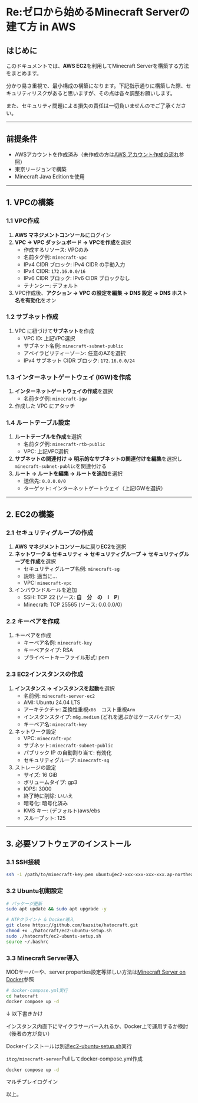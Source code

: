 # Re:ゼロから始めるMinecraft Serverの建て方 in AWS

## はじめに
このドキュメントでは、**AWS EC2**を利用してMinecraft Serverを構築する方法をまとめます。

分かり易さ重視で、最小構成の構築になります。下記指示通りに構築した際、セキュリティリスクがあると思いますが、その点は各々調整お願いします。

また、セキュリティ問題による損失の責任は一切負いませんのでご了承ください。

---

## 前提条件
- AWSアカウントを作成済み（未作成の方は[AWS アカウント作成の流れ](https://aws.amazon.com/jp/register-flow/)参照）
- 東京リージョンで構築
- Minecraft Java Editionを使用

---

## 1. VPCの構築
### 1.1 VPC作成
1. **AWS マネジメントコンソール**にログイン
2. **VPC → VPC ダッシュボード → VPCを作成**を選択
   - 作成するリソース: VPCのみ
   - 名前タグ例: `minecraft-vpc`
   - IPv4 CIDR ブロック: IPv4 CIDR の手動入力
   - IPv4 CIDR: `172.16.0.0/16`
   - IPv6 CIDR ブロック: IPv6 CIDR ブロックなし
   - テナンシー: デフォルト
3. VPC作成後、**アクション → VPC の設定を編集 → DNS 設定 → DNS ホスト名を有効化**をオン

### 1.2 サブネット作成
1. VPC に紐づけて**サブネット**を作成
   - VPC ID: 上記VPC選択
   - サブネット名例: `minecraft-subnet-public`
   - アベイラビリティーゾーン: 任意のAZを選択
   - IPv4 サブネット CIDR ブロック: `172.16.0.0/24`

### 1.3 インターネットゲートウェイ (IGW)を作成
1. **インターネットゲートウェイの作成**を選択
    - 名前タグ例: `minecraft-igw`
2. 作成した VPC にアタッチ

### 1.4 ルートテーブル設定
1. **ルートテーブルを作成**を選択
   - 名前タグ例: `minecraft-rtb-public`
   - VPC: 上記VPC選択
2. **サブネットの関連付け → 明示的なサブネットの関連付けを編集**を選択し`minecraft-subnet-public`を関連付ける
3. **ルート → ルートを編集 → ルートを追加**を選択
    - 送信先: `0.0.0.0/0`
    - ターゲット: インターネットゲートウェイ（上記IGWを選択）

---

## 2. EC2の構築
### 2.1 セキュリティグループの作成
1. **AWS マネジメントコンソール**に戻り**EC2**を選択
2. **ネットワーク & セキュリティ → セキュリティグループ → セキュリティグループを作成**を選択
   - セキュリティグループ名例: `minecraft-sg`
   - 説明: 適当に...
   - VPC: `minecraft-vpc`
3. インバウンドルールを追加
   - SSH: TCP 22 (ソース: **自　分　の　I　P**)
   - Minecraft: TCP 25565 (ソース: 0.0.0.0/0)

### 2.2 キーペアを作成
1. キーペアを作成
   - キーペア名例: `minecraft-key`
   - キーペアタイプ: RSA
   - プライベートキーファイル形式: pem

### 2.3 EC2インスタンスの作成
1. **インスタンス → インスタンスを起動**を選択
   - 名前例: `minecraft-server-ec2`
   - AMI: Ubuntu 24.04 LTS
   - アーキテクチャ: 互換性重視`x86`　コスト重視`Arm`
   - インスタンスタイプ: `m6g.medium` (どれを選ぶかはケースバイケース)
   - キーペア名: `minecraft-key`
2. ネットワーク設定
   - VPC: `minecraft-vpc`
   - サブネット: `minecraft-subnet-public`
   - パブリック IP の自動割り当て: 有効化
   - セキュリティグループ: `minecraft-sg`
3. ストレージの設定
   - サイズ: 16 GiB
   - ボリュームタイプ: gp3
   - IOPS: 3000
   - 終了時に削除: いいえ
   - 暗号化: 暗号化済み
   - KMS キー: (デフォルト)aws/ebs
   - スループット: 125

---

## 3. 必要ソフトウェアのインストール
### 3.1 SSH接続
```bash
ssh -i /path/to/minecraft-key.pem ubuntu@ec2-xxx-xxx-xxx-xxx.ap-northeast-1.compute.amazonaws.com
```
### 3.2 Ubuntu初期設定
```bash
# パッケージ更新
sudo apt update && sudo apt upgrade -y

# NTPクライント & Docker導入
git clone https://github.com/kazsite/hatocraft.git
chmod +x ./hatocraft/ec2-ubuntu-setup.sh
sudo ./hatocraft/ec2-ubuntu-setup.sh
source ~/.bashrc
```

### 3.3 Minecraft Server導入
MODサーバーや、server.properties設定等詳しい方法は[Minecraft Server on Docker](https://docker-minecraft-server.readthedocs.io/en/latest/)参照

```bash
# docker-compose.yml実行
cd hatocraft
docker compose up -d
```

↓ 以下書きかけ

インスタンス内直下にマイクラサーバー入れるか、Docker上で運用するか検討（後者の方が良い）

Dockerインストールは別途[ec2-ubuntu-setup.sh](./ec2-ubuntu-setup.sh)実行

`itzg/minecraft-server`Pullしてdocker-compose.yml作成

```bash
docker compose up -d
```

マルチプレイログイン

以上。